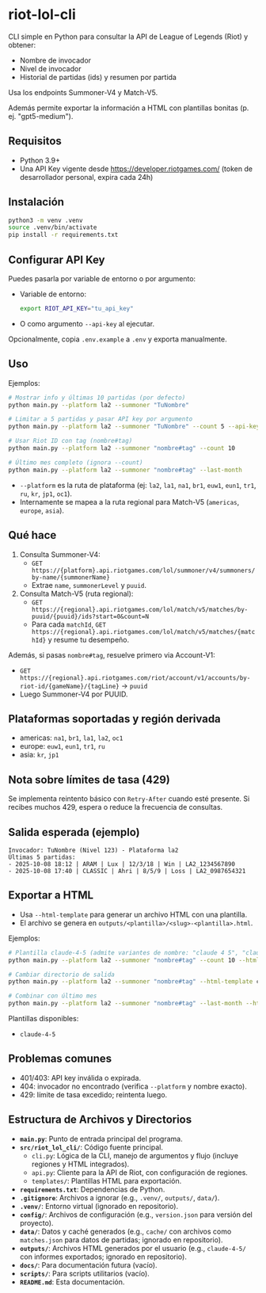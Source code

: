 # riot-lol-cli

CLI simple en Python para consultar la API de League of Legends (Riot) y obtener:

- Nombre de invocador
- Nivel de invocador
- Historial de partidas (ids) y resumen por partida

Usa los endpoints Summoner-V4 y Match-V5.

Además permite exportar la información a HTML con plantillas bonitas (p. ej. "gpt5-medium").

## Requisitos
- Python 3.9+
- Una API Key vigente desde https://developer.riotgames.com/ (token de desarrollador personal, expira cada 24h)

## Instalación
```bash
python3 -m venv .venv
source .venv/bin/activate
pip install -r requirements.txt
```

## Configurar API Key
Puedes pasarla por variable de entorno o por argumento:

- Variable de entorno:
  ```bash
  export RIOT_API_KEY="tu_api_key"
  ```
- O como argumento `--api-key` al ejecutar.

Opcionalmente, copia `.env.example` a `.env` y exporta manualmente.

## Uso
Ejemplos:
```bash
# Mostrar info y últimas 10 partidas (por defecto)
python main.py --platform la2 --summoner "TuNombre"

# Limitar a 5 partidas y pasar API key por argumento
python main.py --platform la2 --summoner "TuNombre" --count 5 --api-key "$RIOT_API_KEY"

# Usar Riot ID con tag (nombre#tag)
python main.py --platform la2 --summoner "nombre#tag" --count 10

# Último mes completo (ignora --count)
python main.py --platform la2 --summoner "nombre#tag" --last-month
```

- `--platform` es la ruta de plataforma (ej: `la2`, `la1`, `na1`, `br1`, `euw1`, `eun1`, `tr1`, `ru`, `kr`, `jp1`, `oc1`).
- Internamente se mapea a la ruta regional para Match-V5 (`americas`, `europe`, `asia`).

## Qué hace
1. Consulta Summoner-V4:
   - `GET https://{platform}.api.riotgames.com/lol/summoner/v4/summoners/by-name/{summonerName}`
   - Extrae `name`, `summonerLevel` y `puuid`.
2. Consulta Match-V5 (ruta regional):
   - `GET https://{regional}.api.riotgames.com/lol/match/v5/matches/by-puuid/{puuid}/ids?start=0&count=N`
   - Para cada `matchId`, `GET https://{regional}.api.riotgames.com/lol/match/v5/matches/{matchId}` y resume tu desempeño.

Además, si pasas `nombre#tag`, resuelve primero via Account-V1:
- `GET https://{regional}.api.riotgames.com/riot/account/v1/accounts/by-riot-id/{gameName}/{tagLine}` → `puuid`
- Luego Summoner-V4 por PUUID.

## Plataformas soportadas y región derivada
- americas: `na1`, `br1`, `la1`, `la2`, `oc1`
- europe: `euw1`, `eun1`, `tr1`, `ru`
- asia: `kr`, `jp1`

## Nota sobre límites de tasa (429)
Se implementa reintento básico con `Retry-After` cuando esté presente. Si recibes muchos 429, espera o reduce la frecuencia de consultas.

## Salida esperada (ejemplo)
```
Invocador: TuNombre (Nivel 123) - Plataforma la2
Últimas 5 partidas:
- 2025-10-08 18:12 | ARAM | Lux | 12/3/18 | Win | LA2_1234567890
- 2025-10-08 17:40 | CLASSIC | Ahri | 8/5/9 | Loss | LA2_0987654321
```

## Exportar a HTML
- Usa `--html-template` para generar un archivo HTML con una plantilla.
- El archivo se genera en `outputs/<plantilla>/<slug>-<plantilla>.html`.

Ejemplos:
```bash
# Plantilla claude-4-5 (admite variantes de nombre: "claude 4 5", "claude-4-5")
python main.py --platform la2 --summoner "nombre#tag" --count 10 --html-template "claude 4 5"

# Cambiar directorio de salida
python main.py --platform la2 --summoner "nombre#tag" --html-template claude-4-5 --out-dir export

# Combinar con último mes
python main.py --platform la2 --summoner "nombre#tag" --last-month --html-template claude-4-5
```

Plantillas disponibles:
- `claude-4-5`

## Problemas comunes
- 401/403: API key inválida o expirada.
- 404: invocador no encontrado (verifica `--platform` y nombre exacto).
- 429: límite de tasa excedido; reintenta luego.

## Estructura de Archivos y Directorios
- **`main.py`**: Punto de entrada principal del programa.
- **`src/riot_lol_cli/`**: Código fuente principal.
  - `cli.py`: Lógica de la CLI, manejo de argumentos y flujo (incluye regiones y HTML integrados).
  - `api.py`: Cliente para la API de Riot, con configuración de regiones.
  - `templates/`: Plantillas HTML para exportación.
- **`requirements.txt`**: Dependencias de Python.
- **`.gitignore`**: Archivos a ignorar (e.g., `.venv/`, `outputs/`, `data/`).
- **`.venv/`**: Entorno virtual (ignorado en repositorio).
- **`config/`**: Archivos de configuración (e.g., `version.json` para versión del proyecto).
- **`data/`**: Datos y caché generados (e.g., `cache/` con archivos como `matches.json` para datos de partidas; ignorado en repositorio).
- **`outputs/`**: Archivos HTML generados por el usuario (e.g., `claude-4-5/` con informes exportados; ignorado en repositorio).
- **`docs/`**: Para documentación futura (vacío).
- **`scripts/`**: Para scripts utilitarios (vacío).
- **`README.md`**: Esta documentación.
